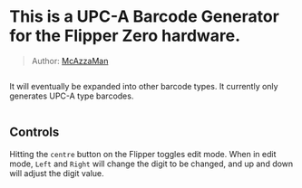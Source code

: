 # This is a UPC-A Barcode Generator for the Flipper Zero hardware.

> Author: [McAzzaMan](https://github.com/McAzzaMan/flipperzero-firmware/tree/UPC-A_Barcode_Generator/applications/barcode_generator)

<img src="https://i.imgur.com/TDbo1tz.png" alt="" />

It will eventually be expanded into other barcode types. It currently only generates UPC-A type barcodes.

<img src="https://i.imgur.com/bxTdzuA.png" alt="" />

## Controls

Hitting the `centre` button on the Flipper toggles edit mode.
When in edit mode, `Left` and `Right` will change the digit to be changed, and up and down will adjust the digit value.

<img src="https://i.imgur.com/lGbzdwH.png" alt="" />
